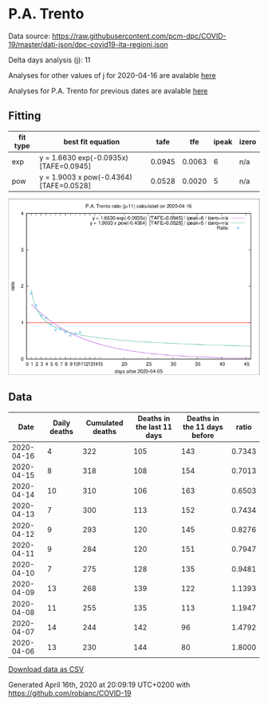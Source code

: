 # P.A. Trento

Data source: https://raw.githubusercontent.com/pcm-dpc/COVID-19/master/dati-json/dpc-covid19-ita-regioni.json

Delta days analysis (j): 11

Analyses for other values of j for 2020-04-16 are avalable [here](../2020-04-16/README.md)

Analyses for P.A. Trento for previous dates are avalable [here](../README.md)

## Fitting 
|fit type|best fit equation|tafe|tfe|ipeak|izero|
|-------|-----|--------|------|---|---|
|exp|y = 1.6630 exp(-0.0935x)  [TAFE=0.0945]|0.0945|0.0063|6|n/a|
|pow|y = 1.9003 x pow(-0.4364)  [TAFE=0.0528]|0.0528|0.0020|5|n/a|

![Plot](COVID-19_p.a._trento_j11_2020-04-16.png)

## Data
|Date|Daily deaths|Cumulated deaths|Deaths in the last 11 days|Deaths in the 11 days before|ratio|
|----|----------|-----------|-------|--------------------|-----|
|2020-04-16|4|322|105|143|0.7343|
|2020-04-15|8|318|108|154|0.7013|
|2020-04-14|10|310|106|163|0.6503|
|2020-04-13|7|300|113|152|0.7434|
|2020-04-12|9|293|120|145|0.8276|
|2020-04-11|9|284|120|151|0.7947|
|2020-04-10|7|275|128|135|0.9481|
|2020-04-09|13|268|139|122|1.1393|
|2020-04-08|11|255|135|113|1.1947|
|2020-04-07|14|244|142|96|1.4792|
|2020-04-06|13|230|144|80|1.8000|

[Download data as CSV](COVID-19_p.a._trento_j11_2020-04-16.csv)

Generated April 16th, 2020 at 20:09:19 UTC+0200 with https://github.com/robianc/COVID-19
